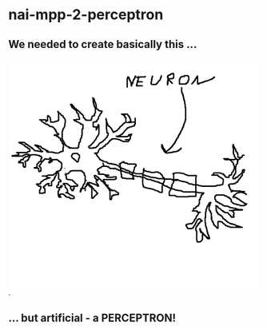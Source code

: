 # nai-mpp-2-perceptron

## We needed to create basically this ...
![A neuron XD](/img/neuron_XD.png "A neuron XD").
## ... but artificial - a **PERCEPTRON**!

